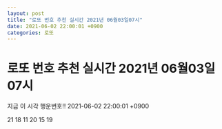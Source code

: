 ```yaml
---
layout: post
title: "로또 번호 추천 실시간 2021년 06월03일07시"
date: 2021-06-02 22:00:01 +0900
categories: 로또
---
```


# 로또 번호 추천 실시간 2021년 06월03일07시

지금 이 시각 행운번호!! 2021-06-02 22:00:01 +0900

 21  18  11  20  15  19 

